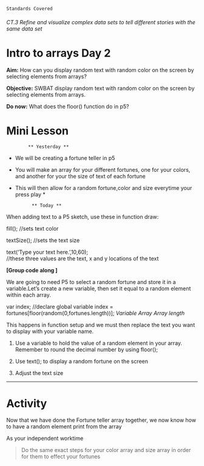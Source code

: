 	Standards Covered


###### CT.3 Refine and visualize complex data sets to tell different stories with the same data set

# Intro to arrays Day 2
**Aim:** How can you display random text with random color on the screen by selecting elements from arrays?

**Objective:** SWBAT display random text with random color on the screen by selecting elements from arrays.

**Do now:** What does the floor() function do in p5?

# Mini Lesson

            ** Yesterday **
* We will be creating a fortune teller in p5 
- You will make an array for your different fortunes, one for your colors, and another for your the size of text of each fortune
- This will then allow for a random fortune,color and size everytime your press play *

            ** Today **
When adding text to a P5 sketch, use these in function draw:

fill(); //sets text color

textSize(); //sets the text size

text(‘Type your text here.’,10,60);  
//these three values are the text, 
x and y locations of the text

**[Group code along ]**

We are going to need P5 to select a random fortune and store it in a variable.Let’s create a new variable, then set it equal to a random element within each array.

var index; //declare global variable
index    =   fortunes[floor(random(0,fortunes.length))];
*Variable*     *Array*                    *Array length*

This happens in function setup and we must then replace the text you want to display with your variable name.

1. Use a variable to hold the value of a random element in your array. Remember to round the decimal number by using floor(); 

2. Use text(); to display a random fortune on the screen

3. Adjust the text size

-----------------------------------

# Activity
Now that we have done the Fortune teller array together, we now know how to have a random element print from the array

As your independent worktime
> Do the same exact steps for your color array and size array in order for them to effect your fortunes

